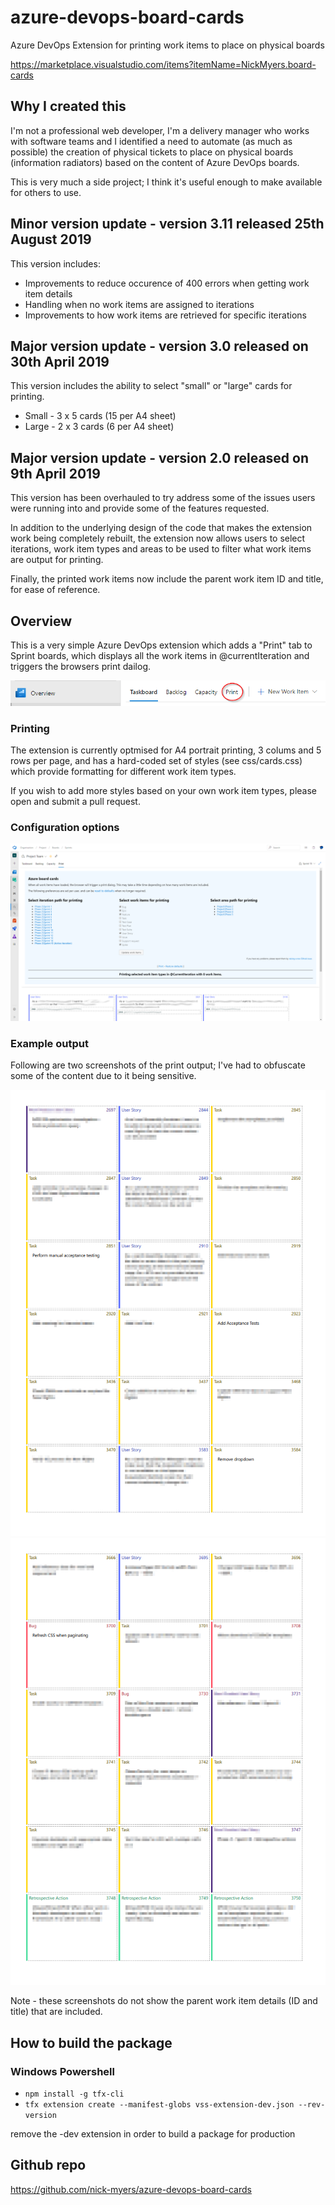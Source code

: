 # azure-devops-board-cards
Azure DevOps Extension for printing work items to place on physical boards

https://marketplace.visualstudio.com/items?itemName=NickMyers.board-cards

## Why I created this

I'm not a professional web developer, I'm a delivery manager who works with software teams and I identified a need to automate (as much as possible) the creation of physical tickets to place on physical boards (information radiators) based on the content of Azure DevOps boards.

This is very much a side project; I think it's useful enough to make available for others to use.  

## Minor version update - version 3.11 released 25th August 2019

This version includes:

* Improvements to reduce occurence of 400 errors when getting work item details
* Handling when no work items are assigned to iterations
* Improvements to how work items are retrieved for specific iterations

## Major version update - version 3.0 released on 30th April 2019

This version includes the ability to select "small" or "large" cards for printing.

* Small - 3 x 5 cards (15 per A4 sheet)
* Large - 2 x 3 cards (6 per A4 sheet)

## Major version update - version 2.0 released on 9th April 2019

This version has been overhauled to try address some of the issues users were running into and provide some of the features requested. 

In addition to the underlying design of the code that makes the extension work being completely rebuilt, the extension now allows users to select iterations, work item types and areas to be used to filter what work items are output for printing.

Finally, the printed work items now include the parent work item ID and title, for ease of reference.

## Overview

This is a very simple Azure DevOps extension which adds a "Print" tab to Sprint boards, which displays all the work items in @currentIteration and triggers the browsers print dailog.

![Print tab](/images/print-tab-in-azure-devops.png)

### Printing

The extension is currently optmised for A4 portrait printing, 3 colums and 5 rows per page, and has a hard-coded set of styles (see css/cards.css) which provide formatting for different work item types.  

If you wish to add more styles based on your own work item types, please open and submit a pull request.

### Configuration options

![Configuration options](/images/configuration-options.png)

### Example output

Following are two screenshots of the print output; I've had to obfuscate some of the content due to it being sensitive.

![Print example 1](/images/print-example-1.png)
![Print example 2](/images/print-example-2.png)

Note - these screenshots do not show the parent work item details (ID and title) that are included.

## How to build the package

### Windows Powershell 

* `npm install -g tfx-cli`
* `tfx extension create --manifest-globs vss-extension-dev.json --rev-version`

remove the -dev extension in order to build a package for production

## Github repo

https://github.com/nick-myers/azure-devops-board-cards